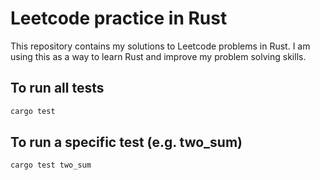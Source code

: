 # Leetcode practice in Rust
This repository contains my solutions to Leetcode problems in Rust. I am using this as a way to learn Rust and improve my problem solving skills.
## To run all tests
```bash
cargo test
```
## To run a specific test (e.g. two_sum)
```bash
cargo test two_sum
```
